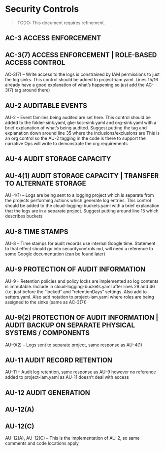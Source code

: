 # Security Controls
>
> TODO: This document requires refinement.

## AC-3 ACCESS ENFORCEMENT

## AC-3(7) ACCESS ENFORCEMENT | ROLE-BASED ACCESS CONTROL

AC-3(7) – Write access to the logs is constrained by IAM permissions to just the log sinks.
This control should be added to project-iam.yaml. Lines 15/16 already have a good explanation of
what’s happening so just add the AC-3(7) tag around there)

## AU-2 AUDITABLE EVENTS

AU-2 – Event families being audited are set here. This control should be added to the folder-sink.yaml,
gke-kcc-sink.yaml and org-sink.yaml with a brief explanation of what’s being audited.
Suggest putting the tag and explanation down around line 35 where the inclusions/exclusions are
This is an org control so the AU-2 tagging in the code is there to support the narrative Ops will write to demonstrate the org requirements

## AU-4 AUDIT STORAGE CAPACITY

## AU-4(1) AUDIT STORAGE CAPACITY | TRANSFER TO ALTERNATE STORAGE

AU-4(1) – Logs are being sent to a logging project which is separate from the projects
performing actions which generate log entries. This control should be added to the
cloud-logging-buckets.yaml with a brief explanation that the logs are in a separate project.
Suggest putting around line 15 which describes buckets

## AU-8 TIME STAMPS

AU-8 – Time stamps for audit records use internal Google time. Statement to that effect should go into securitycontrols.md, will need a reference to some Google documentation (can be found later)

## AU-9 PROTECTION OF AUDIT INFORMATION

AU-9 – Retention policies and policy locks are implemented so log contents is immutable. Include in cloud-logging-buckets.yaml after lines 28 and 46 (i.e. just before the “locked” and “retentionDays” settings. Also add to setters.yaml. Also add notation to project-iam.yaml where roles are being assigned to the sinks (same as AC-3(7))

## AU-9(2) PROTECTION OF AUDIT INFORMATION | AUDIT BACKUP ON SEPARATE PHYSICAL SYSTEMS / COMPONENTS

AU-9(2) – Logs sent to separate project, same response as AU-4(1)

## AU-11 AUDIT RECORD RETENTION

AU-11 – Audit log retention, same response as AU-9 however no reference added to project-iam.yaml as AU-11 doesn’t deal with access

## AU-12 AUDIT GENERATION

## AU-12(A)

## AU-12(C)

AU-12(A), AU-12(C) – This is the implementation of AU-2, so same comments and code locations apply
